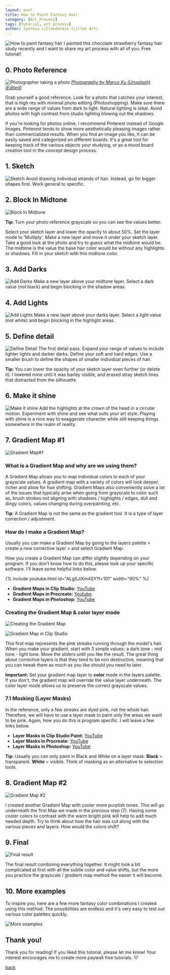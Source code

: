 ```yaml
---
layout: post
title: How to Paint Fantasy Hair
category: [Art_Process]
tags: [tutorial, art_process]
author: Synthia Lillendandie (Lillen Art)
---
```

![How to paint fantasy hair](/assets/images/fantasy_hair/0.jpg)
I painted this chocolate strawberry fantasy hair study recently and I want to share my art process with all of you. Free tutorial!


## 0. Photo Reference 

![Photographer taking a photo](/assets/images/fantasy_hair/photography.jpg)
[*Photography by Marco Xu (Unsplash) (Edited)*](https://unsplash.com/@marcute)  
  
Grab yourself a good reference. Look for a photo that catches your interest, that is high res with minimal photo editing (Photoshopping). Make sure there are a wide range of values from dark to light. Natural lighting is ideal. Avoid photos with high contrast from studio lighting blowing out the shadows.

If you're looking for photos online, I recommend Pinterest instead of Google Images. Pinterest tends to show more aesthetically pleasing images rather than commercialized results. When you find an image you like, it can be easily saved and categorized on different boards. It's a great tool for keeping track of the various objects your studying, or as a mood board creation tool in the concept design process. 


## 1. Sketch
![Sketch](/assets/images/fantasy_hair/1.jpg)
Avoid drawing individual strands of hair. Instead, go for bigger shapes first. Work general to specific. 


## 2. Block In Midtone
![Block In Midtone](/assets/images/fantasy_hair/2.jpg)


**Tip:** Turn your photo reference grayscale so you can see the values better. 

Select your sketch layer and lower the opacity to about 50%. Set the layer mode to 'Multiply'. Make a new layer and move it under your sketch layer. Take a good look at the photo and try to guess what the midtone would be. The midtone is the value the base hair color would be without any highlights or shadows. Fill in your sketch with this midtone color.


## 3. Add Darks
![Add Darks](/assets/images/fantasy_hair/3.jpg)
Make a new layer above your midtone layer. Select a dark value (not black) and begin blocking in the shadow areas. 


## 4. Add Lights 
![Add Lights](/assets/images/fantasy_hair/4.jpg)
Make a new layer above your darks layer. Select a light value (not white) and begin blocking in the highlight areas. 


## 5. Define detail
![Define Detail](/assets/images/fantasy_hair/5.jpg)
The first detail pass. Expand your range of values to include lighter lights and darker darks. Define your soft and hard edges. Use a smaller brush to define the shapes of smaller individual pieces of hair. 

**Tip:** You can lower the opacity of your sketch layer even further (or delete it). I lowered mine until it was barley visible, and erased stray sketch lines that distracted from the silhouette. 


## 6. Make it shine
![Make it shine](/assets/images/fantasy_hair/6.jpg)
Add the highlights at the crown of the head in a circular motion. Experiment with shine and see what suits your art style. Playing with shine is a nice way to exaggerate character while still keeping things somewhere in the realm of reality.


## 7. Gradient Map #1
![Gradient Map#1](/assets/images/fantasy_hair/7.jpg)

### What is a Gradient Map and why are we using them?
A Gradient Map allows you to map individual colors to each of your grayscale values. A gradient map with a variety of colors will look deeper, richer and allow for hue shifting. Gradient Maps also conveniently solve a lot of the issues that typically arise when going from grayscale to color such as, brush strokes not aligning with shadows / highlights / edges, dull and dingy colors, values changing during overpainting, etc. 

**Tip**: A Gradient Map is not the same as the gradient tool. It is a type of layer correction / adjustment.


### How do I make a Gradient Map?

Usually you can make a Gradient Map by going to the layers palette > create a new corrective layer > and select Gradient Map. 

How you create a Gradient Map can differ slightly depending on your program. If you don't know how to do this, please look up your specific software. I'll leave some helpful links below.

{% include youtube.html id="ALgSJiXm4SY?t=101" width="90%" %}

- **Gradient Maps in Clip Studio:** [YouTube](https://youtu.be/ALgSJiXm4SY?t=101)
- **Gradient Maps in Procreate:** [Youtube](https://www.youtube.com/watch?v=1qjodCl9xpM)
- **Gradient Maps in Photoshop:** [YouTube](https://youtu.be/fJU3KOwo0jU?t=27)


### Creating the Gradient Map & color layer mode
![Creating the Gradient Map](/assets/images/fantasy_hair/gradient_map.jpg)

![Gradient Map in Clip Studio](/assets/images/fantasy_hair/gradient_map_ex.jpg)

This first map represents the pink streaks running through the model's hair. When you make your gradient, start with 3 simple values; a dark tone - mid tone - light tone. Move the sliders until you like the result. The great thing about corrective layers is that they tend to be non destructive, meaning that you can tweak them as much as you like should you need to later.

**Important:** Set your gradient map layer to **color** mode in the layers palette. If you don't, the gradient map will override the value layer underneath. The color layer mode allows us to preserve the correct grayscale values. 


### 7.1 Masking (Layer Masks)
In the reference, only a few streaks are dyed pink, not the whole hair. Therefore, we will have to use a layer mask to paint only the areas we want to be pink. Again, how you do this is program specific. I will leave a few links below. 

- **Layer Masks in Clip Studio Paint:** [YouTube](https://youtu.be/ALgSJiXm4SY)
- **Layer Masks in Procreate:** [YouTube](https://www.youtube.com/watch?v=UiUJyLRuXso)
-  **Layer Masks in Photoshop:** [YouTube](https://youtu.be/ezvNc8RoAj8?t=45)

**Tip:** Usually you can only paint in Black and White on a layer mask. **Black** = transparent. **White** = visible. Think of masking as an alternative to selection tools. 


## 8. Gradient Map #2
![Gradient Map #2](/assets/images/fantasy_hair/8.jpg)

I created another Gradient Map with cooler more purplish tones. This will go underneath the first Map we made in the previous step (7). Having some cooler colors to contrast with the warm bright pink will help to add much needed depth. Try to think about how the hair was cut along with the various pieces and layers. How would the colors shift?


## 9. Final
![Final result](/assets/images/fantasy_hair/9.jpg)

The final result combining everything together. It might look a bit complicated at first with all the subtle color and value shifts, but the more you practice the grayscale / gradient map method the easier it will become. 


## 10. More examples

To inspire you, here are a few more fantasy color combinations I created using this method. The possibilities are endless and it's very easy to test out various color palettes quickly. 

![More examples](/assets/images/fantasy_hair/10.jpg)


## Thank you!
Thank you for reading! If you liked this tutorial, please let me know! Your interest encourages me to create more paywall free tutorials. ♡ 

[back](https://lillenart.github.io/index.html)